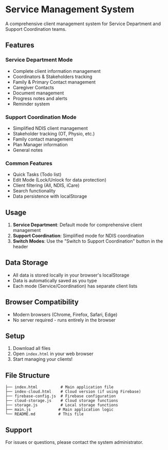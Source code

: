 # Service Management System

A comprehensive client management system for Service Department and Support Coordination teams.

## Features

### Service Department Mode
- Complete client information management
- Coordinators & Stakeholders tracking
- Family & Primary Contact management
- Caregiver Contacts
- Document management
- Progress notes and alerts
- Reminder system

### Support Coordination Mode
- Simplified NDIS client management
- Stakeholder tracking (OT, Physio, etc.)
- Family contact management
- Plan Manager information
- General notes

### Common Features
- Quick Tasks (Todo list)
- Edit Mode (Lock/Unlock for data protection)
- Client filtering (All, NDIS, iCare)
- Search functionality
- Data persistence with localStorage

## Usage

1. **Service Department**: Default mode for comprehensive client management
2. **Support Coordination**: Simplified mode for NDIS coordination
3. **Switch Modes**: Use the "Switch to Support Coordination" button in the header

## Data Storage

- All data is stored locally in your browser's localStorage
- Data is automatically saved as you type
- Each mode (Service/Coordination) has separate client lists

## Browser Compatibility

- Modern browsers (Chrome, Firefox, Safari, Edge)
- No server required - runs entirely in the browser

## Setup

1. Download all files
2. Open `index.html` in your web browser
3. Start managing your clients!

## File Structure

```
├── index.html          # Main application file
├── index-cloud.html    # Cloud version (if using Firebase)
├── firebase-config.js  # Firebase configuration
├── cloud-storage.js    # Cloud storage functions
├── storage.js          # Local storage functions
├── main.js            # Main application logic
└── README.md          # This file
```

## Support

For issues or questions, please contact the system administrator.
